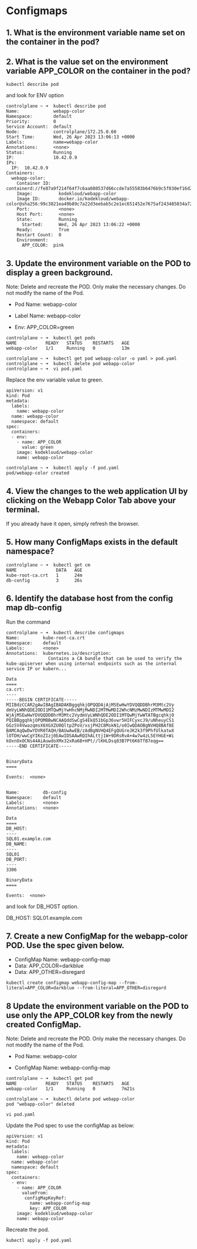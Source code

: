 # Configmaps

## 1. What is the environment variable name set on the container in the pod?
## 2. What is the value set on the environment variable APP_COLOR on the container in the pod?
````
kubectl describe pod
````
and look for ENV option
````
controlplane ~ ➜  kubectl describe pod
Name:             webapp-color
Namespace:        default
Priority:         0
Service Account:  default
Node:             controlplane/172.25.0.60
Start Time:       Wed, 26 Apr 2023 13:06:13 +0000
Labels:           name=webapp-color
Annotations:      <none>
Status:           Running
IP:               10.42.0.9
IPs:
  IP:  10.42.0.9
Containers:
  webapp-color:
    Container ID:   containerd://fe87a9f214f64f7c6aa080537d66ccde7a55583b6476b9c5f030ef16d2467937
    Image:          kodekloud/webapp-color
    Image ID:       docker.io/kodekloud/webapp-color@sha256:99c3821ea49b89c7a22d3eebab5c2e1ec651452e7675af243485034a72eb1423
    Port:           <none>
    Host Port:      <none>
    State:          Running
      Started:      Wed, 26 Apr 2023 13:06:22 +0000
    Ready:          True
    Restart Count:  0
    Environment:
      APP_COLOR:  pink
````

## 3. Update the environment variable on the POD to display a green background.

Note: Delete and recreate the POD. Only make the necessary changes. Do not modify the name of the Pod.
- Pod Name: webapp-color

- Label Name: webapp-color

- Env: APP_COLOR=green

````
controlplane ~ ➜  kubectl get pods
NAME           READY   STATUS    RESTARTS   AGE
webapp-color   1/1     Running   0          13m

controlplane ~ ➜  kubectl get pod webapp-color -o yaml > pod.yaml
controlplane ~ ➜  kubectl delete pod webapp-color
controlplane ~ ➜  vi pod.yaml
````
Replace the env variable value to green.
````
apiVersion: v1
kind: Pod
metadata:
  labels:
    name: webapp-color
  name: webapp-color
  namespace: default
spec:
  containers:
  - env:
    - name: APP_COLOR
      value: green
    image: kodekloud/webapp-color
    name: webapp-color
````
````
controlplane ~ ➜  kubectl apply -f pod.yaml
pod/webapp-color created
````

## 4. View the changes to the web application UI by clicking on the Webapp Color Tab above your terminal.

If you already have it open, simply refresh the browser.

## 5. How many ConfigMaps exists in the default namespace?
````
controlplane ~ ➜  kubectl get cm 
NAME               DATA   AGE
kube-root-ca.crt   1      24m
db-config          3      26s
````

## 6. Identify the database host from the config map db-config

Run the command 
````
controlplane ~ ➜  kubectl describe configmaps
Name:         kube-root-ca.crt
Namespace:    default
Labels:       <none>
Annotations:  kubernetes.io/description:
                Contains a CA bundle that can be used to verify the kube-apiserver when using internal endpoints such as the internal service IP or kubern...

Data
====
ca.crt:
----
-----BEGIN CERTIFICATE-----
MIIBdzCCAR2gAwIBAgIBADAKBggqhkjOPQQDAjAjMSEwHwYDVQQDDBhrM3Mtc2Vy
dmVyLWNhQDE2ODI1MTQwMjYwHhcNMjMwNDI2MTMwMDI2WhcNMzMwNDIzMTMwMDI2
WjAjMSEwHwYDVQQDDBhrM3Mtc2VydmVyLWNhQDE2ODI1MTQwMjYwWTATBgcqhkjO
PQIBBggqhkjOPQMBBwNCAAQddSwCgS4EkQ51bGp36vwr5HIFCyxcJ9/uNheuyCS1
GGzSV4VwazqmsX6XGXZU0QltpZPoV/xsjPH2C8MskN1/o0IwQDAOBgNVHQ8BAf8E
BAMCAqQwDwYDVR0TAQH/BAUwAwEB/zAdBgNVHQ4EFgQUGreJK2k3f9PhfUlkatwX
lOTDH/wwCgYIKoZIzj0EAwIDSAAwRQIhALttj1W+9DRsRvA+4w7w4zL5EYHGE+Wi
kOxnOxOCNs44AiAuwdoXMx32xRa6B+HPt//lKHLDsq83B7Pt6K6TfB7eqg==
-----END CERTIFICATE-----


BinaryData
====

Events:  <none>


Name:         db-config
Namespace:    default
Labels:       <none>
Annotations:  <none>

Data
====
DB_HOST:
----
SQL01.example.com
DB_NAME:
----
SQL01
DB_PORT:
----
3306

BinaryData
====

Events:  <none>

````
and look for DB_HOST option.

DB_HOST:
SQL01.example.com

## 7. Create a new ConfigMap for the webapp-color POD. Use the spec given below.

- ConfigMap Name: webapp-config-map
- Data: APP_COLOR=darkblue
- Data: APP_OTHER=disregard

````
kubectl create configmap webapp-config-map --from-literal=APP_COLOR=darkblue --from-literal=APP_OTHER=disregard
````

## 8 Update the environment variable on the POD to use only the APP_COLOR key from the newly created ConfigMap.

Note: Delete and recreate the POD. Only make the necessary changes. Do not modify the name of the Pod.

- Pod Name: webapp-color

- ConfigMap Name: webapp-config-map
````
controlplane ~ ➜  kubectl get pod
NAME           READY   STATUS    RESTARTS   AGE
webapp-color   1/1     Running   0          7m21s

controlplane ~ ➜  kubectl delete pod webapp-color
pod "webapp-color" deleted
````
````
vi pod.yaml
````

Update the Pod spec to use the configMap as below:
````
apiVersion: v1
kind: Pod
metadata:
  labels:
    name: webapp-color
  name: webapp-color
  namespace: default
spec:
  containers:
  - env:
    - name: APP_COLOR
      valueFrom:
       configMapKeyRef:
         name: webapp-config-map
         key: APP_COLOR
    image: kodekloud/webapp-color
    name: webapp-color
````
Recreate the pod.
````
kubectl apply -f pod.yaml
````

